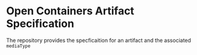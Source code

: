 # Open Containers Artifact Specification

The repository provides the specficaition for an artifact and the associated `mediaType`